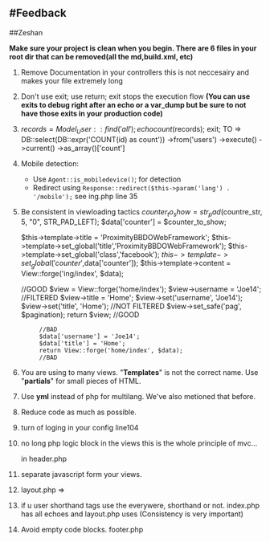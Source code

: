 #Feedback
---
##Zeshan

**Make sure your project is clean when you begin. There are 6 files in your root dir that can be removed(all the md,build.xml, etc)**

1. Remove Documentation in your controllers this is not neccesairy and makes your file extremely long

	<?php
	/**
	 * The Ajax Controller.
	 *
	 * Ajax controller .
	 *
	 * @package  app
	 * @extends  Controller
	 *
	 *  Author: Zeshan Khattak
	 *  Company: Proximity BBDO
	 */

	class Controller_Ajax extends Controller
	{

	TO =>

	<?php
	class Controller_Ajax extends Controller {


2. Don't use exit; use return; exit stops the execution flow **(You can use exits to debug right after an echo or a var_dump but be sure to not have those exits in your production code)**

3. $records = Model_User::find('all'); echo count($records); exit; TO =>
		DB::select(DB::expr('COUNT(id) as count'))
			->from('users')
			->execute()
			->current()
			->as_array()['count']

4. Mobile detection:
	- Use <code>Agent::is_mobiledevice()</code>; for detection
	- Redirect using <code>Response::redirect($this->param('lang') . '/mobile');</code>
	see ing.php line 35

5. Be consistent in viewloading tactics
      $counter_to_show = str_pad($countre_str, 5, "0", STR_PAD_LEFT);
      $data['counter'] = $counter_to_show;

      $this->template->title = 'ProximityBBDOWebFramework';
      $this->template->set_global('title','ProximityBBDOWebFramework');
      $this->template->set_global('class','facebook');
      $this->template->set_global('counter',$data['counter']);
      $this->template->content = View::forge('ing/index', $data);


      //GOOD
			$view = View::forge('home/index');
			$view->username = 'Joe14';
			//FILTERED
			$view->title = 'Home';
			$view->set('username', 'Joe14');
			$view->set('title', 'Home');
			//NOT FILTERED
			$view->set_safe('pag', $pagination);
			return $view;
			//GOOD

			//BAD
			$data['username'] = 'Joe14';
			$data['title'] = 'Home';
			return View::forge('home/index', $data);
			//BAD


6. You are using to many views. "**Templates**" is not the correct name. Use "**partials**" for small pieces of HTML.
7. Use **yml** instead of php for multilang. We've also metioned that before.
8. Reduce code as much as possible.
9. turn of loging in your config line104
10. no long php logic block in the views this is the whole principle of mvc...
	<?php
		$url = Uri::current();
		if(strpos($url, 'nl') !== false) {
			echo 'NL | ';
		} else {
			echo Html::anchor(Uri::base().'nl/campaign', 'NL').' | ';
		}

        if(strpos($url, 'fr') !== false) {
        	echo 'FR';
        } else {
        	echo Html::anchor(Uri::base().'fr/campaign', 'FR');
        }

	?>

	in header.php

11. separate javascript form your views.
12. layout.php <?=$content?> => <?= $content; ?>
13. if u user shorthand tags use the everywere, shorthand or not. index.php has all echoes and layout.php uses <?= ?> (Consistency is very important)
14. Avoid empty code blocks. footer.php
  <script type="text/javascript">
  $(document).ready(function() {



  });
  </script>